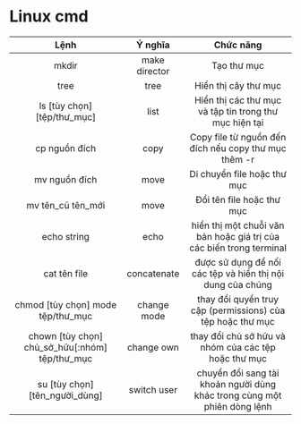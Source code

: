 # Linux cmd

| Lệnh | Ý nghĩa | Chức năng |
| :-------------------: | :--------:| :--------:|
| mkdir | make director | Tạo thư mục |
| tree | tree | Hiển thị cây thư mục |
|ls [tùy chọn] [tệp/thư_mục]| list | Hiển thị các thư mục và tập tin trong thư mục hiện tại |
| cp nguồn đích| copy | Copy file từ nguồn đến đích nếu copy thư mục thêm -r |
| mv nguồn đích| move | Di chuyển file hoặc thư mục |
| mv tên_cũ tên_mới| move | Đổi tên file hoặc thư mục |
|echo string|echo|hiển thị một chuỗi văn bản hoặc giá trị của các biến trong terminal|
| cat tên file|concatenate|được sử dụng để nối các tệp và hiển thị nội dung của chúng|
|chmod [tùy chọn] mode tệp/thư_mục|change mode|thay đổi quyền truy cập (permissions) của tệp hoặc thư mục|
|chown [tùy chọn] chủ_sở_hữu[:nhóm] tệp/thư_mục|change own|thay đổi chủ sở hữu và nhóm của các tệp hoặc thư mục|
|su [tùy chọn] [tên_người_dùng]|switch user|chuyển đổi sang tài khoản người dùng khác trong cùng một phiên dòng lệnh|

